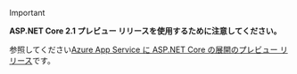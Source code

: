 > [!IMPORTANT]
> **ASP.NET Core 2.1 プレビュー リリースを使用するために注意してください。**
>
> 参照してください[Azure App Service に ASP.NET Core の展開のプレビュー リリース](xref:host-and-deploy/azure-apps/index#deploy-aspnet-core-preview-release-to-azure-app-service)です。

